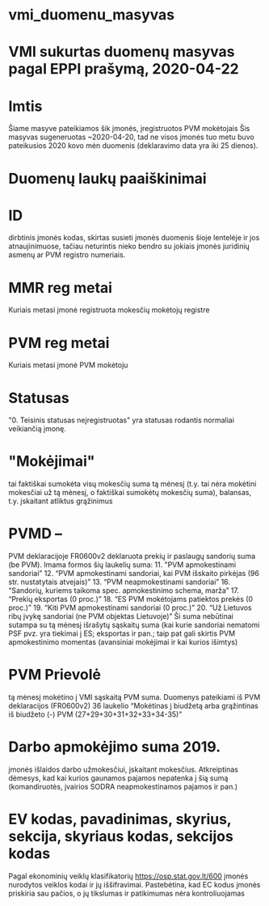 # vmi_duomenu_masyvas
#
# VMI sukurtas duomenų masyvas pagal EPPI prašymą, 2020-04-22
#


# Imtis
Šiame masyve pateikiamos šik įmonės, įregistruotos PVM mokėtojais
Šis masyvas sugeneruotas ~2020-04-20, tad ne visos įmonės tuo metu buvo pateikusios 2020 kovo mėn duomenis (deklaravimo data yra iki 25 dienos). 


# Duomenų laukų paaiškinimai
# ID
dirbtinis įmonės kodas, skirtas susieti įmonės duomenis šioje lentelėje ir jos atnaujinimuose, tačiau neturintis nieko bendro su jokiais įmonės juridinių asmenų ar PVM registro numeriais.

# MMR reg metai
Kuriais metasi įmonė registruota mokesčių mokėtojų registre

# PVM reg metai
Kuriais metasi įmonė PVM  mokėtoju

# Statusas
"0. Teisinis statusas neįregistruotas" yra statusas rodantis normaliai veikiančią įmonę. 

# "Mokėjimai"
tai faktiškai sumokėta visų mokesčių suma tą mėnesį (t.y. tai nėra mokėtini mokesčiai už tą mėnesį, o faktiškai sumokėtų mokesčių suma), balansas, t.y. įskaitant atliktus grąžinimus

# PVMD – 
PVM deklaracijoje FR0600v2 deklaruota prekių ir paslaugų sandorių suma (be PVM). Imama formos šių laukelių suma:
11. "PVM apmokestinami sandoriai”
12. “PVM apmokestinami sandoriai, kai PVM išskaito pirkėjas (96 str. nustatytais atvejais)”
13. “PVM neapmokestinami sandoriai”
16. “Sandorių, kuriems taikoma spec. apmokestinimo schema, marža”
17. “Prekių eksportas (0 proc.)”
18. “ES PVM mokėtojams patiektos prekės (0 proc.)”
19. “Kiti PVM apmokestinami sandoriai (0 proc.)”
20. “Už Lietuvos ribų įvykę sandoriai (ne PVM objektas Lietuvoje)”
Ši suma nebūtinai sutampa su tą mėnesį išrašytų sąskaitų suma (kai kurie sandoriai nematomi PSF pvz. yra tiekimai į ES; eksportas ir pan.; taip pat gali skirtis PVM apmokestinimo momentas (avansiniai mokėjimai ir kai kurios išimtys)
 
# PVM Prievolė 
tą mėnesį mokėtino į VMI sąskaitą PVM suma. 
Duomenys pateikiami iš PVM deklaracijos (FR0600v2) 36 laukelio “Mokėtinas į biudžetą arba grąžintinas iš biudžeto (-) PVM (27+29+30+31+32+33+34-35)”
 
# Darbo apmokėjimo suma 2019.
įmonės išlaidos darbo užmokesčiui, įskaitant mokesčius. Atkreiptinas dėmesys, kad kai kurios gaunamos pajamos nepatenka į šią sumą (komandiruotės, įvairios SODRA neapmokestinamos pajamos ir pan.)

# EV kodas, pavadinimas, skyrius, sekcija, skyriaus kodas, sekcijos kodas
Pagal ekonominių veiklų klasifikatorių https://osp.stat.gov.lt/600 įmonės nurodytos veiklos kodai ir jų iššifravimai.
Pastebėtina, kad EC kodus įmonės priskiria sau pačios, o jų tikslumas ir patikimumas nėra kontroliuojamas


